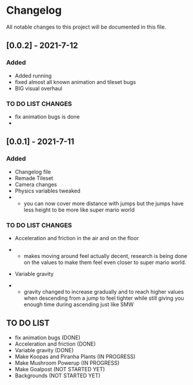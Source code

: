# Changelog

All notable changes to this project will be documented in this file.
## [0.0.2] - 2021-7-12

### Added

- Added running 
- fixed almost all known animation and tileset bugs
- BIG visual overhaul

### TO DO LIST CHANGES

- fix animation bugs is done
- 

## [0.0.1] - 2021-7-11

### Added

- Changelog file
- Remade Tileset
- Camera changes
- Physics variables tweaked
- - you can now cover more distance with jumps but the jumps have less height to be more like super mario world

### TO DO LIST CHANGES

- Acceleration and friction in the air and on the floor
- - makes moving around feel actually decent, research is being done on the values to make them feel even closer to super mario world.

- Variable gravity
- - gravity changed to increase gradually and to reach higher values when descending from a jump to feel tighter while still giving you enough time during ascending just like SMW

## TO DO LIST
- fix animation bugs (DONE) 
- Acceleration and friction (DONE)
- Variable gravity (DONE)
- Make Koopas and Piranha Plants (IN PROGRESS)
- Make Mushroom Powerup (IN PROGRESS)
- Make Goalpost (NOT STARTED YET)
- Backgrounds (NOT STARTED YET)
